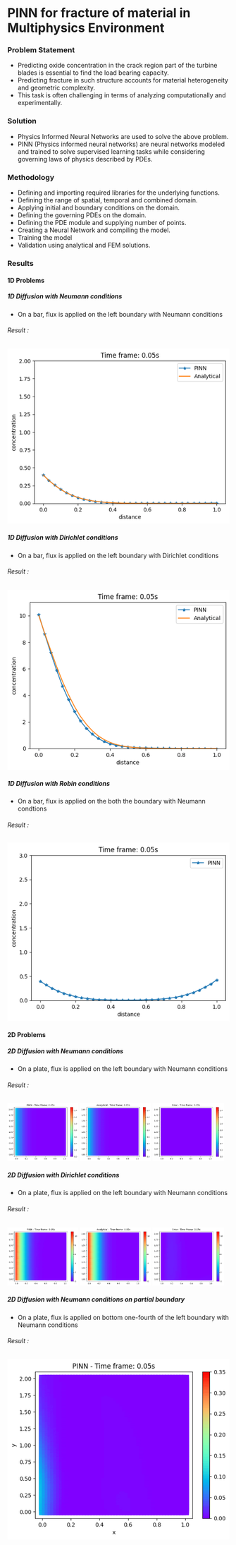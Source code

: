# PINN for fracture of material in Multiphysics Environment

### Problem Statement
- Predicting oxide concentration in the crack region part of the turbine blades is essential to find the load bearing capacity.
- Predicting fracture in such structure accounts for material heterogeneity and geometric complexity.
- This task is often challenging in terms of analyzing computationally and experimentally.

### Solution
- Physics Informed Neural Networks are used to solve the above problem.
- PINN (Physics informed neural networks) are neural networks modeled and trained to solve supervised learning tasks while considering governing laws of physics described by PDEs.

### Methodology
- Defining and importing required libraries for the underlying functions.
- Defining the range of spatial, temporal and combined domain.
- Applying initial and boundary conditions on the domain.
- Defining the governing PDEs on the domain.
- Defining the PDE module and supplying number of points.
- Creating a Neural Network and compiling the model.
- Training the model
- Validation using analytical and FEM solutions.

### Results
#### 1D Problems
##### 1D Diffusion with Neumann conditions
- On a bar, flux is applied on the left boundary with Neumann conditions
###### Result :
![1DDiffusionWithNeumannConditions](/Images/neumann1d.gif "1D Diffusion with Neumann Conditions")

##### 1D Diffusion with Dirichlet conditions
- On a bar, flux is applied on the left boundary with Dirichlet conditions
###### Result :
![1DDiffusionWithDirichletConditions](/Images/dirichlet1d.gif "1D Diffusion with Dirichlet Conditions")

##### 1D Diffusion with Robin conditions
- On a bar, flux is applied on the both the boundary with Neumann condtions
###### Result :
![1DDiffusionWithRobinConditions](/Images/robin1d.gif "1D Diffusion with Robin Conditions")

#### 2D Problems
##### 2D Diffusion with Neumann conditions
- On a plate, flux is applied on the left boundary with Neumann conditions
###### Result :
<p float="left">
  <img src="/Images/neumann2dpinn.gif" width="32%" />
  <img src="/Images/neumann2danalytical.gif" width="32%" /> 
  <img src="/Images/neumann2derror.gif" width="32%" />
</p>

##### 2D Diffusion with Dirichlet conditions
- On a plate, flux is applied on the left boundary with Neumann conditions
###### Result :
<p float="left">
  <img src="/Images/dirichlet2dpinn.gif" width="32%" />
  <img src="/Images/dirichlet2danalytical.gif" width="32%" /> 
  <img src="/Images/dirichlet2derror.gif" width="32%" />
</p>

##### 2D Diffusion with Neumann conditions on partial boundary
- On a plate, flux is applied on bottom one-fourth of the left boundary with Neumann conditions
###### Result :
![2DDiffusionWithNeumannConditionsPartialBoundary](/Images/neumann2dpartialboundary.gif "1D Diffusion with Robin Conditions")
